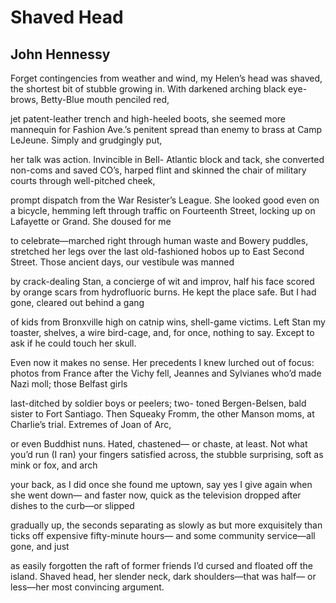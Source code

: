 # Shaved Head
## John Hennessy
Forget contingencies from weather and wind,
my Helen’s head was shaved, the shortest bit
of stubble growing in. With darkened arching
black eye-brows, Betty-Blue mouth penciled red,

jet patent-leather trench and high-heeled boots,
she seemed more mannequin for Fashion Ave.’s
penitent spread than enemy to brass
at Camp LeJeune. Simply and grudgingly put,

her talk was action. Invincible in Bell-
Atlantic block and tack, she converted non-coms
and saved CO’s, harped flint and skinned the chair
of military courts through well-pitched cheek,

prompt dispatch from the War Resister’s League.
She looked good even on a bicycle, hemming left
through traffic on Fourteenth Street, locking up
on Lafayette or Grand. She doused for me

to celebrate—marched right through human waste
and Bowery puddles, stretched her legs over the last
old-fashioned hobos up to East Second Street.
Those ancient days, our vestibule was manned

by crack-dealing Stan, a concierge of wit
and improv, half his face scored by orange scars
from hydrofluoric burns. He kept the place safe.
But I had gone, cleared out behind a gang

of kids from Bronxville high on catnip wins,
shell-game victims. Left Stan my toaster, shelves,
a wire bird-cage, and, for once, nothing to say.
Except to ask if he could touch her skull.

Even now it makes no sense. Her precedents
I knew lurched out of focus: photos from France
after the Vichy fell, Jeannes and Sylvianes
who’d made Nazi moll; those Belfast girls

last-ditched by soldier boys or peelers; two-
toned Bergen-Belsen, bald sister to Fort Santiago.
Then Squeaky Fromm, the other Manson moms,
at Charlie’s trial. Extremes of Joan of Arc,

or even Buddhist nuns. Hated, chastened—
or chaste, at least. Not what you’d run (I ran)
your fingers satisfied across, the stubble
surprising, soft as mink or fox, and arch

your back, as I did once she found me uptown,
say yes I give again when she went down—
and faster now, quick as the television
dropped after dishes to the curb—or slipped

gradually up, the seconds separating
as slowly as but more exquisitely than
ticks off expensive fifty-minute hours—
and some community service—all gone, and just

as easily forgotten the raft of former friends
I’d cursed and floated off the island. Shaved head,
her slender neck, dark shoulders—that was half—
or less—her most convincing argument.